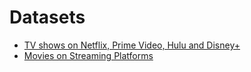 # Datasets

-   [TV shows on Netflix, Prime Video, Hulu and Disney+](https://www.kaggle.com/datasets/ruchi798/tv-shows-on-netflix-prime-video-hulu-and-disney)
-   [Movies on Streaming Platforms](https://www.kaggle.com/datasets/javagarm/movies-on-ott-platforms)
